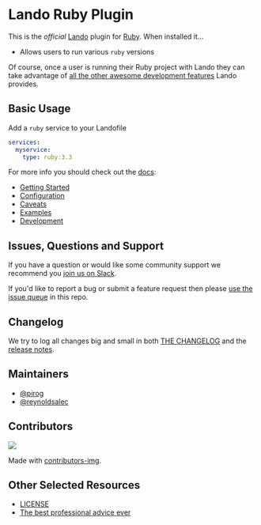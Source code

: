 # Lando Ruby Plugin

This is the _official_ [Lando](https://lando.dev) plugin for [Ruby](https://www.ruby-lang.org/en/). When installed it...

* Allows users to run various `ruby` versions

Of course, once a user is running their Ruby project with Lando they can take advantage of [all the other awesome development features](https://docs.lando.dev) Lando provides.

## Basic Usage

Add a `ruby` service to your Landofile

```yaml
services:
  myservice:
    type: ruby:3.3
```

For more info you should check out the [docs](https://docs.lando.dev/ruby):

* [Getting Started](https://docs.lando.dev/ruby/)
* [Configuration](https://docs.lando.dev/ruby/config.html)
* [Caveats](https://docs.lando.dev/ruby/caveats.html)
* [Examples](https://github.com/lando/ruby/tree/main/examples)
* [Development](https://docs.lando.dev/ruby/development.html)

## Issues, Questions and Support

If you have a question or would like some community support we recommend you [join us on Slack](https://launchpass.com/devwithlando).

If you'd like to report a bug or submit a feature request then please [use the issue queue](https://github.com/lando/ruby/issues/new/choose) in this repo.

## Changelog

We try to log all changes big and small in both [THE CHANGELOG](https://github.com/lando/ruby/blob/main/CHANGELOG.md) and the [release notes](https://github.com/lando/ruby/releases).


## Maintainers

* [@pirog](https://github.com/pirog)
* [@reynoldsalec](https://github.com/reynoldsalec)

## Contributors

<a href="https://github.com/lando/ruby/graphs/contributors">
  <img src="https://contrib.rocks/image?repo=lando/ruby" />
</a>

Made with [contributors-img](https://contrib.rocks).

## Other Selected Resources

* [LICENSE](https://github.com/lando/ruby/blob/main/LICENSE.md)
* [The best professional advice ever](https://www.youtube.com/watch?v=tkBVDh7my9Q)
